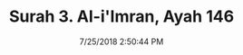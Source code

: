 ---
title       : "Surah 3. Al-i'Imran, Ayah 146"
date        : 7/25/2018 2:50:44 PM
draft       : false
type        : "quran"
layout      : "compare"
BookCode    : "CMP"
SurahNumber : "3"
AyahNumber  : "146"
TotalAyah   : "200"
---